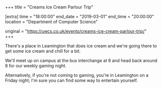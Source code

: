 +++
title = "Creams Ice Cream Parlour Trip"

[extra]
time = "18:00:00"
end_date = "2019-03-01"
end_time = "20:00:00"
location = "Department of Computer Science"

original = "https://uwcs.co.uk/events/creams-ice-cream-parlour-trip/"    
+++

There's a place in Leamington that does ice cream and we're going there to get some ice cream and chill for a bit.  
  
We'll meet up on campus at the bus interchange at 6 and head back around 8 for our weekly gaming night.  
  
Alternatively, if you're not coming to gaming, you're in Leamington on a Friday night; I'm sure you can find some way to entertain yourself.


